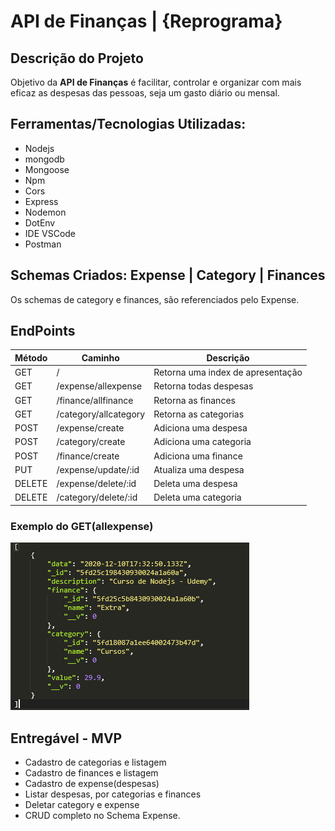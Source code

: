 # API de Finanças | {Reprograma}

## Descrição do Projeto
Objetivo da **API de Finanças** é facilitar, controlar e organizar com mais eficaz as despesas das pessoas,
seja um gasto diário ou mensal.


## Ferramentas/Tecnologias Utilizadas:

* Nodejs
* mongodb
* Mongoose
* Npm
* Cors
* Express
* Nodemon
* DotEnv
* IDE VSCode
* Postman

## Schemas Criados: Expense | Category | Finances 
Os schemas de category e finances, são referenciados pelo Expense.

## EndPoints

Método  |  Caminho               |  Descrição                             | 
--------|------------------------|----------------------------------------|
GET     |      /                 |  Retorna uma index de apresentação     |
GET     | /expense/allexpense    |  Retorna todas despesas                |
GET     | /finance/allfinance    |  Retorna as finances                   |
GET     | /category/allcategory  |  Retorna as categorias                 |
POST    | /expense/create        |  Adiciona uma despesa                  |
POST    | /category/create       |  Adiciona uma categoria                |
POST    | /finance/create        |  Adiciona uma finance                  |
PUT     | /expense/update/:id    |  Atualiza uma despesa                  |
DELETE  | /expense/delete/:id    |  Deleta uma despesa                    |
DELETE  | /category/delete/:id   |  Deleta uma categoria                  |

### Exemplo do GET(allexpense)

![Alt](https://github.com/andreianet/projeto_final_apifinancas/blob/master/img/exemplo_allexpense.png)


## Entregável - MVP
* Cadastro de categorias e listagem
* Cadastro de finances e listagem
* Cadastro de expense(despesas)
* Listar despesas, por categorias e finances
* Deletar category e expense
* CRUD completo no Schema Expense.













